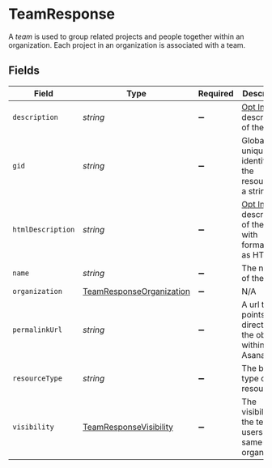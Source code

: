# TeamResponse

A *team* is used to group related projects and people together within an organization. Each project in an organization is associated with a team.


## Fields

| Field                                                                                       | Type                                                                                        | Required                                                                                    | Description                                                                                 | Example                                                                                     |
| ------------------------------------------------------------------------------------------- | ------------------------------------------------------------------------------------------- | ------------------------------------------------------------------------------------------- | ------------------------------------------------------------------------------------------- | ------------------------------------------------------------------------------------------- |
| `description`                                                                               | *string*                                                                                    | :heavy_minus_sign:                                                                          | [Opt In](/docs/input-output-options). The description of the team.<br/>                     | All developers should be members of this team.                                              |
| `gid`                                                                                       | *string*                                                                                    | :heavy_minus_sign:                                                                          | Globally unique identifier of the resource, as a string.                                    | 12345                                                                                       |
| `htmlDescription`                                                                           | *string*                                                                                    | :heavy_minus_sign:                                                                          | [Opt In](/docs/input-output-options). The description of the team with formatting as HTML.<br/> | <body><em>All</em> developers should be members of this team.</body>                        |
| `name`                                                                                      | *string*                                                                                    | :heavy_minus_sign:                                                                          | The name of the team.                                                                       | Marketing                                                                                   |
| `organization`                                                                              | [TeamResponseOrganization](../../models/shared/teamresponseorganization.md)                 | :heavy_minus_sign:                                                                          | N/A                                                                                         |                                                                                             |
| `permalinkUrl`                                                                              | *string*                                                                                    | :heavy_minus_sign:                                                                          | A url that points directly to the object within Asana.                                      | https://app.asana.com/0/resource/123456789/list                                             |
| `resourceType`                                                                              | *string*                                                                                    | :heavy_minus_sign:                                                                          | The base type of this resource.                                                             | task                                                                                        |
| `visibility`                                                                                | [TeamResponseVisibility](../../models/shared/teamresponsevisibility.md)                     | :heavy_minus_sign:                                                                          | The visibility of the team to users in the same organization<br/>                           |                                                                                             |